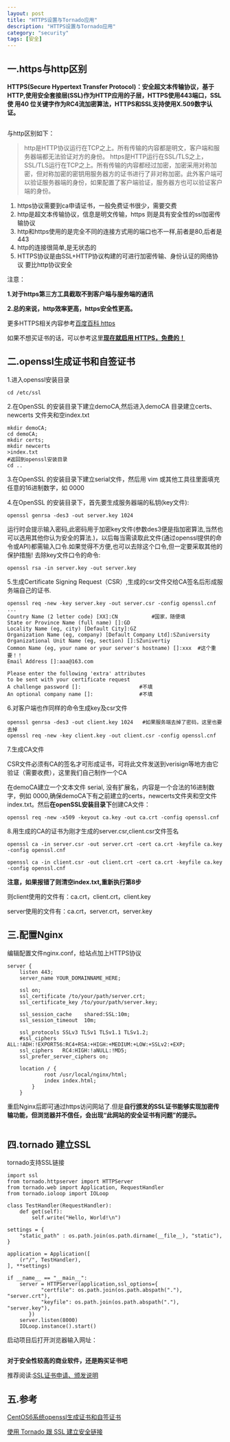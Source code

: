 ```yaml
---
layout: post
title: "HTTPS设置与Tornado应用"
description: "HTTPS设置与Tornado应用"
category: "security"
tags: [安全]
---
```

<h2>一.https与http区别</h2>

<p><strong>HTTPS(Secure Hypertext Transfer Protocol)：安全超文本传输协议，基于HTTP,使用安全套接层(SSL)作为HTTP应用的子层，HTTPS使用443端口，SSL使 用40 位关键字作为RC4流加密算法，HTTPS和SSL支持使用X.509数字认证。</strong></p>

<p><img src="http://beginman.qiniudn.com/https.jpg" alt="" /></p>

<p>与http区别如下：</p>

<blockquote>
  <p>http是HTTP协议运行在TCP之上。所有传输的内容都是明文，客户端和服务器端都无法验证对方的身份。
  https是HTTP运行在SSL/TLS之上，SSL/TLS运行在TCP之上。所有传输的内容都经过加密，加密采用对称加密，但对称加密的密钥用服务器方的证书进行了非对称加密。此外客户端可以验证服务器端的身份，如果配置了客户端验证，服务器方也可以验证客户端的身份。</p>
</blockquote>

<ol>
<li>https协议需要到ca申请证书，一般免费证书很少，需要交费</li>
<li>http是超文本传输协议，信息是明文传输，https 则是具有安全性的ssl加密传输协议</li>
<li>http和https使用的是完全不同的连接方式用的端口也不一样,前者是80,后者是443</li>
<li>http的连接很简单,是无状态的</li>
<li>HTTPS协议是由SSL+HTTP协议构建的可进行加密传输、身份认证的网络协议 要比http协议安全 </li>
</ol>

<!--more-->

<p>注意：</p>

<p><strong>1.对于https第三方工具截取不到客户端与服务端的通讯</strong></p>

<p><strong>2.总的来说，http效率更高，https安全性更高。</strong></p>

<p>更多HTTPS相关内容参考<a href="http://baike.baidu.com/view/14121.htm">百度百科 https</a></p>

<p>如果不想买证书的话，可以参考这里<strong><a href="http://www.oschina.net/translate/switch-to-https-now-for-free?p=3#comments">现在就启用 HTTPS，免费的！</a></strong></p>

<h2>二.openssl生成证书和自签证书</h2>

<p>1.进入openssl安装目录</p>

<pre><code>cd /etc/ssl
</code></pre>

<p>2.在OpenSSL 的安装目录下建立demoCA,然后进入demoCA 目录建立certs、newcerts 文件夹和空index.txt</p>

<pre><code>mkdir demoCA;
cd demoCA;
mkdir certs;
mkdir newcerts
&gt;index.txt
#返回到openssl安装目录
cd ..
</code></pre>

<p>3.在OpenSSL 的安装目录下建立serial文件，然后用 vim 或其他工具往里面填充任意的16进制数字，如 0000</p>

<p>4.在OpenSSL 的安装目录下，首先要生成服务器端的私钥(key文件):</p>

<pre><code>openssl genrsa -des3 -out server.key 1024
</code></pre>

<p>运行时会提示输入密码,此密码用于加密key文件(参数des3便是指加密算法,当然也可以选用其他你认为安全的算法.)，以后每当需读取此文件(通过openssl提供的命令或API)都需输入口令.如果觉得不方便,也可以去除这个口令,但一定要采取其他的保护措施!
去除key文件口令的命令:</p>

<pre><code>openssl rsa -in server.key -out server.key
</code></pre>

<p>5.生成Certificate Signing Request（CSR）,生成的csr文件交给CA签名后形成服务端自己的证书.</p>

<pre><code>openssl req -new -key server.key -out server.csr -config openssl.cnf
...
Country Name (2 letter code) [XX]:CN           #国家，随便填
State or Province Name (full name) []:GD     
Locality Name (eg, city) [Default City]:GZ
Organization Name (eg, company) [Default Company Ltd]:SZuniversity
Organizational Unit Name (eg, section) []:SZunivertiy
Common Name (eg, your name or your server's hostname) []:xxx  #这个重要！！
Email Address []:aaa@163.com

Please enter the following 'extra' attributes
to be sent with your certificate request
A challenge password []:                   #不填
An optional company name []:               #不填
</code></pre>

<p>6.对客户端也作同样的命令生成key及csr文件</p>

<pre><code>openssl genrsa -des3 -out client.key 1024   #如果服务端去掉了密码，这里也要去掉
openssl req -new -key client.key -out client.csr -config openssl.cnf
</code></pre>

<p>7.生成CA文件</p>

<p>CSR文件必须有CA的签名才可形成证书，可将此文件发送到verisign等地方由它验证（需要收费），这里我们自己制作一个CA</p>

<p>在demoCA建立一个文本文件 serial, 没有扩展名，内容是一个合法的16进制数字，例如 0000,确保demoCA下有之前建立的certs，newcerts文件夹和空文件 index.txt。然后<strong>在openSSL安装目录下</strong>创建CA文件：</p>

<pre><code>openssl req -new -x509 -keyout ca.key -out ca.crt -config openssl.cnf
</code></pre>

<p>8.用生成的CA的证书为刚才生成的server.csr,client.csr文件签名</p>

<pre><code>openssl ca -in server.csr -out server.crt -cert ca.crt -keyfile ca.key -config openssl.cnf

openssl ca -in client.csr -out client.crt -cert ca.crt -keyfile ca.key -config openssl.cnf
</code></pre>

<p><strong>注意，如果报错了则清空index.txt,重新执行第8步</strong></p>

<p>则client使用的文件有：ca.crt，client.crt，client.key</p>

<p>server使用的文件有：ca.crt，server.crt，server.key</p>

<h2>三.配置Nginx</h2>

<p>编辑配置文件nginx.conf，给站点加上HTTPS协议</p>

<pre><code>server {
    listen 443;
    server_name YOUR_DOMAINNAME_HERE;

    ssl on;
    ssl_certificate /to/your/path/server.crt;
    ssl_certificate_key /to/your/path/server.key;

    ssl_session_cache    shared:SSL:10m;
    ssl_session_timeout  10m;

    ssl_protocols SSLv3 TLSv1 TLSv1.1 TLSv1.2;
    #ssl_ciphers  ALL:!ADH:!EXPORT56:RC4+RSA:+HIGH:+MEDIUM:+LOW:+SSLv2:+EXP;
    ssl_ciphers   RC4:HIGH:!aNULL:!MD5;
    ssl_prefer_server_ciphers on;

    location / {
            root /usr/local/nginx/html;
            index index.html;
        }
    }
</code></pre>

<p>重启Nginx后即可通过https访问网站了.但是<strong>自行颁发的SSL证书能够实现加密传输功能，但浏览器并不信任，会出现“此网站的安全证书有问题”的提示。</strong></p>

<p><img src="http://beginman.qiniudn.com/disableSSl.jpeg" alt="" /></p>

<h2>四.tornado 建立SSL</h2>

<p>tornado支持SSL链接</p>

<pre><code>import ssl
from tornado.httpserver import HTTPServer
from tornado.web import Application, RequestHandler
from tornado.ioloop import IOLoop

class TestHandler(RequestHandler):
    def get(self):
        self.write("Hello, World!\n")

settings = {
    "static_path" : os.path.join(os.path.dirname(__file__), "static"),
}

application = Application([
    (r"/", TestHandler),
], **settings)

if __name__ == "__main__":
    server = HTTPServer(application,ssl_options={
           "certfile": os.path.join(os.path.abspath("."), "server.crt"),
           "keyfile": os.path.join(os.path.abspath("."), "server.key"),
       })
    server.listen(8000)
    IOLoop.instance().start()
</code></pre>

<p>启动项目后打开浏览器输入网址：</p>

<p><img src="http://beginman.qiniudn.com/ssl.jpg" alt="" /></p>

<p><strong>对于安全性较高的商业软件，还是购买证书吧</strong></p>

<p>推荐阅读:<a href="http://w.gdu.me/wiki/sysadmin/openssl_genrsa_req_sign.html">SSL证书申请、颁发说明</a></p>

<h2>五.参考</h2>

<p><a href="http://www.zhukun.net/archives/7604">CentOS6系统openssl生成证书和自签证书</a></p>

<p><a href="http://www.cnblogs.com/SinSay/archive/2010/10/30/1865178.html">使用 Tornado 跟 SSL 建立安全链接</a></p>
